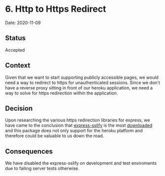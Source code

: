 # 6. Http to Https Redirect

Date: 2020-11-09

## Status

Accepted

## Context
Given that we want to start supporting publicly accessible pages, we would need a way to redirect to https for unauthenticated sessions.
Since we don't have a reverse proxy sitting in front of our heroku application, we need a way to solve for https redirection within the application.


## Decision
Upon researching the various https redirection libraries for express, we have came to the conclusion that [express-sslify](https://github.com/florianheinemann/express-sslify) is the most [downloaded](https://www.npmtrends.com/express-sslify-vs-express-force-ssl-vs-heroku-ssl-redirect-vs-express-enforces-ssl-vs-express-https-redirect) and this package does not only support for the heroku platform and therefore could be valuable to us down the road.
 

## Consequences
We have disabled the express-sslify on development and test enviroments due to failing server tests otherwise.